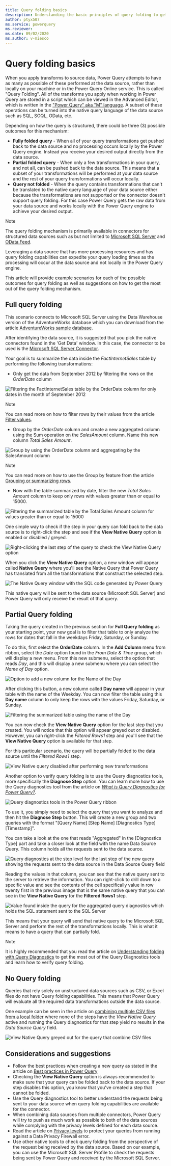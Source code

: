 ```yaml
---
title: Query folding basics
description: Understanding the basic principles of query folding to get the most out of your Power Query experience and optimize your queries.
author: ptyx507
ms.service: powerquery
ms.reviewer: 
ms.date: 09/02/2020
ms.author: v-miesco
---
```

# Query folding basics

When you apply transforms to source data, Power Query attempts to have as many as possible of these performed at the data source, rather than locally on your machine or in the Power Query Online service. This is called "Query Folding". All of the transforms you apply when working in Power Query are stored in a script which can be viewed in the Advanced Editor, which is written in the ["Power Query" aka "M" language](https://docs.microsoft.com/powerquery-m/). A subset of these operations can be turned into the native query language of the data source such as SQL, SOQL, OData, etc.

Depending on how the query is structured, there could be three (3) possible outcomes for this mechanism:
* **Fully folded query** - When all of your query transformations get pushed back to the data source and no processing occurs locally by the Power Query engine. Instead you receive your desired output directly from the data source.
* **Partial folded query** - When only a few transformations in your query, and not all, can be pushed back to the data source. This means that a subset of your transformations will be performed at your data source and the rest of your query transformations will occur locally.
* **Query not folded** -  When the query contains transformations that can't be translated to the native query language of your data source either because the transformations are not supported or the connector doesn't support query folding. For this case Power Query gets the raw data from your data source and works locally with the Power Query engine to achieve your desired output.

>[!NOTE]
>The query folding mechanism is primarily available in connectors for structured data sources such as but not limited to [Microsoft SQL Server](Connectors/sqlserver.md) and [OData Feed](Connectors/odatafeed.md). 
>
>Leveraging a data source that has more processing resources and has query folding capabilities can expedite your query loading times as the processing will occur at the data source and not locally in the Power Query engine.

This article will provide example scenarios for each of the possible outcomes for query folding as well as suggestions on how to get the most out of the query folding mechanism.

## Full query folding

This scenario connects to Microsoft SQL Server using the Data Warehouse version of the AdventureWorks database which you can download from the article [AdventureWorks sample database](https://docs.microsoft.com/sql/samples/adventureworks-install-configure).

After identifying the data source, it is suggested that you pick the native connectors found in the 'Get Data' window. In this case, the connector to be used is the [Microsoft SQL Server Connector](Connectors/SQLServer.md).

Your goal is to summarize the data inside the *FactInternetSales* table by performing the following transformations:

* Only get the data from September 2012 by filtering the rows on the *OrderDate* column

![Filtering the FactInternetSales table by the OrderDate column for only dates in the month of September 2012](images/me-query-folding-basics-filter-values.png)

>[!NOTE]
> You can read more on how to filter rows by their values from the article [Filter values](filter-values.md).

* Group by the *OrderDate* column and create a new aggregated column using the Sum operation on the *SalesAmount* column. Name this new column *Total Sales Amount*.

![Group by using the OrderDate column and aggregating by the SalesAmount column](images/me-query-folding-basics-group-by.png)

>[!NOTE]
> You can read more on how to use the Group by feature from the article [Grouping or summarizing rows](group-by.md).

* Now with the table summarized by date, filter the new *Total Sales Amount* column to keep only rows with values greater than or equal to 15000.

![Filtering the summarized table by the Total Sales Amount column for values greater than or equal to 15000](images/me-query-folding-basics-filter-values-greater-than.png)

One simple way to check if the step in your query can fold back to the data source is to right-click the step and see if the **View Native Query** option is enabled or disabled / greyed.

![Right-clicking the last step of the query to check the View Native Query option](images/me-query-folding-basics-view-native-query.png)

When you click the **View Native Query** option, a new window will appear called **Native Query** where you'll see the Native Query that Power Query has translated from all the transformations that construct the selected step.

![The Native Query window with the SQL code generated by Power Query](images/me-query-folding-basics-native-query-window.png)

This native query will be sent to the data source (Microsoft SQL Server) and Power Query will only receive the result of that query.

## Partial Query folding

Taking the query created in the previous section for **Full Query folding** as your starting point, your new goal is to filter that table to only analyze the rows for dates that fall in the weekdays Friday, Saturday, or Sunday.

To do this, first select the **OrderDate** column. In the **Add Column** menu from ribbon, select the *Date* option found in the *From Date & Time* group, which will display a new menu. From this new submenu, select the option that reads *Day*, and this will display a new submenu where you can select the *Name of Day* option. 

![Option to add a new column for the Name of the Day](images/me-query-folding-basics-weekday-name.png)

After clicking this button, a new column called **Day name** will appear in your table with the name of the Weekday. You can now filter the table using this **Day name** column to only keep the rows with the values Friday, Saturday, or Sunday.

![Filtering the summarized table using the name of the Day](images/me-query-folding-basics-filter-weekday-name.png)

You can now check the **View Native Query** option for the last step that you created. You will notice that this option will appear greyed out or disabled. However, you can right-click the *Filtered Rows1* step and you'll see that the **View Native Query** option is available for that step.

For this particular scenario, the query will be partially folded to the data source until the *Filtered Rows1* step.

![View Native query disabled after performing new transformations](images/me-query-folding-basics-disabled-view-native-query.png)

Another option to verify query folding is to use the Query diagnostics tools, more specifically the **Diagnose Step** option. You can learn more how to use the Query diagnostics tool from the article on *[What is Query Diagnostics for Power Query?](querydiagnostics.md)*.

![Query diagnostics tools in the Power Query ribbon](images/me-query-folding-basics-query-diagnostics.png)

To use it, you simply need to select the query that you want to analyze and then hit the **Diagnose Step** button. This will create a new group and two queries with the format "[Query Name] [Step Name] [Diagnostics Type] [Timestamp]".

You can take a look at the one that reads "Aggregated" in the [Diagnostics Type] part and take a closer look at the field with the name Data Source Query. This column holds all the requests sent to the data source.

![Query diagnostics at the step level for the last step of the new query showing the requests sent to the data source in the Data Source Query field](images/me-query-folding-basics-query-diagnostics-aggregated-view.png)

Reading the values in that column, you can see that the native query sent to the server to retrieve the information. You can right-click to drill down to a specific value and see the contents of the cell specifically value in row twenty first in the previous image that is the same native query that you can see in the **View Native Query** for the **Filtered Rows1** step.

![Value found inside the query for the aggregated query diagnostics which holds the SQL statement sent to the SQL Server](images/me-query-folding-basics-query-diagnostics-aggregated-view-drill-down.png)

This means that your query will send that native query to the Microsoft SQL Server and perform the rest of the transformations locally. This is what it means to have a query that can partially fold.

>[!NOTE]
> It is highly recommended that you read the article on [Understanding folding with Query Diagnostics](querydiagnosticsfolding.md) to get the most out of the Query Diagnostics tools and learn how to verify query folding.

## No Query folding

Queries that rely solely on unstructured data sources such as CSV, or Excel files do not have Query folding capabilities. This means that Power Query will evaluate all the required data transformations outside the data source.

One example can be seen in the article on [combining multiple CSV files from a local folder](combine-files-csv.md) where none of the steps have the *View Native Query* active and running the Query diagnostics for that step yield no results in the *Data Source Query* field.

![View Native Query greyed out for the query that combine CSV files](images/me-query-folding-basics-csv-files-source.png)

## Considerations and suggestions

* Follow the best practices when creating a new query as stated in the article on [Best practices in Power Query](best-practices.md)
* Checking the **View Native Query** option is always recommended to make sure that your query can be folded back to the data source. If your step disables this option, you know that you've created a step that cannot be folded. 
* Use the Query diagnostics tool to better understand the requests being sent to your data source when query folding capabilities are available for the connector.
* When combining data sources from multiple connectors, Power Query will try to push as much work as possible to both of the data sources while complying with the privacy levels defined for each data source. 
* Read the article on [Privacy levels](dataprivacyfirewall.md) to protect your queries from running against a Data Privacy Firewall error.
* Use other native tools to check query folding from the perspective of the request being received by the data source. Based on our example, you can use the Microsoft SQL Server Profile to check the requests being sent by Power Query and received by the Microsoft SQL Server. 
